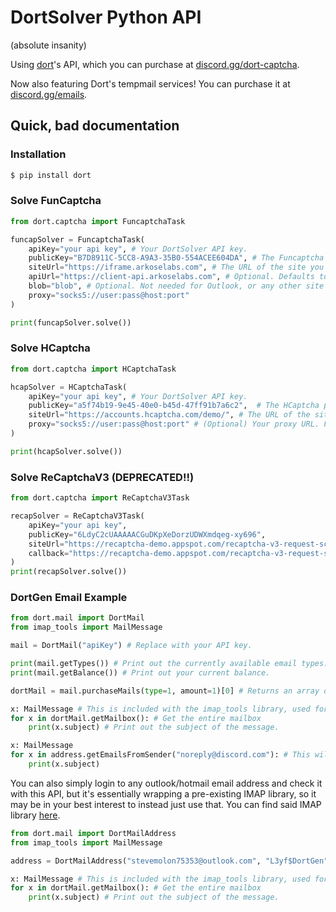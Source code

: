 # DortSolver Python API
(absolute insanity)

Using [dort](https://github.com/discord-trollering)'s API, which you can purchase at [discord.gg/dort-captcha](https://discord.gg/dort-captcha).

Now also featuring Dort's tempmail services! You can purchase it at [discord.gg/emails](https://discord.gg/emails).

## Quick, bad documentation

### Installation
```sh
$ pip install dort
```

### Solve FunCaptcha
```python
from dort.captcha import FuncaptchaTask

funcapSolver = FuncaptchaTask(
    apiKey="your api key", # Your DortSolver API key.
    publicKey="B7D8911C-5CC8-A9A3-35B0-554ACEE604DA", # The Funcaptcha public key of the website you wish to solve on.
    siteUrl="https://iframe.arkoselabs.com", # The URL of the site you are wishing to solve on (e.g. https://iframe.arkoselabs.com for outlook)
    apiUrl="https://client-api.arkoselabs.com", # Optional. Defaults to https://client-api.arkoselabs.com/.
    blob="blob", # Optional. Not needed for Outlook, or any other site I've tried besides ROBLOX.
    proxy="socks5://user:pass@host:port"
)

print(funcapSolver.solve())
```

### Solve HCaptcha
```python
from dort.captcha import HCaptchaTask

hcapSolver = HCaptchaTask(
    apiKey="your api key", # Your DortSolver API key.
    publicKey="a5f74b19-9e45-40e0-b45d-47ff91b7a6c2",  # The HCaptcha public key of the website you wish to solve on.
    siteUrl="https://accounts.hcaptcha.com/demo/", # The URL of the site you are wishing to solve on 
    proxy="socks5://user:pass@host:port" # (Optional) Your proxy URL. Formatted as protocol://user:pass@host:port
)

print(hcapSolver.solve())
```

### Solve ReCaptchaV3 (DEPRECATED!!)
```python
from dort.captcha import ReCaptchaV3Task

recapSolver = ReCaptchaV3Task(
    apiKey="your api key",
    publicKey="6LdyC2cUAAAAACGuDKpXeDorzUDWXmdqeg-xy696", 
    siteUrl="https://recaptcha-demo.appspot.com/recaptcha-v3-request-scores.php",
    callback="https://recaptcha-demo.appspot.com/recaptcha-v3-request-scores.php?token="
)
print(recapSolver.solve())
```

### DortGen Email Example
```python
from dort.mail import DortMail
from imap_tools import MailMessage

mail = DortMail("apiKey") # Replace with your API key.

print(mail.getTypes()) # Print out the currently available email types.
print(mail.getBalance()) # Print out your current balance.

dortMail = mail.purchaseMails(type=1, amount=1)[0] # Returns an array of type DortMailAddress.

x: MailMessage # This is included with the imap_tools library, used for fetching emails.
for x in dortMail.getMailbox(): # Get the entire mailbox
    print(x.subject) # Print out the subject of the message.

x: MailMessage
for x in address.getEmailsFromSender("noreply@discord.com"): # This will do the same as above, but only show emails from a specific address.
    print(x.subject)
```

You can also simply login to any outlook/hotmail email address and check it with this API, but it's essentially wrapping a pre-existing IMAP library, so it may be in your best interest to instead just use that. You can find said IMAP library [here](https://pypi.org/project/imap-tools/).

```python
from dort.mail import DortMailAddress
from imap_tools import MailMessage

address = DortMailAddress("stevemolon75353@outlook.com", "L3yf$DortGen") # Login to account with email and password

x: MailMessage # This is included with the imap_tools library, used for fetching emails.
for x in dortMail.getMailbox(): # Get the entire mailbox
    print(x.subject) # Print out the subject of the message.
```
